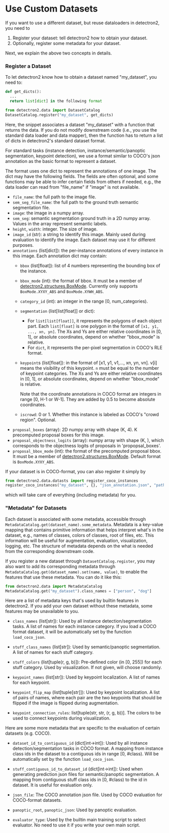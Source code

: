 # Use Custom Datasets

If you want to use a different dataset, but reuse dataloaders in detectron2,
you need to 

1. Register your dataset: tell detectron2 how to obtain your dataset.
2. Optionally, register some metadata for your dataset.

Next, we explain the above two concepts in details.


### Register a Dataset

To let detectron2 know how to obtain a dataset named "my_dataset", you need to:
```python
def get_dicts():
  ...
  return list[dict] in the following format

from detectron2.data import DatasetCatalog
DatasetCatalog.register("my_dataset", get_dicts)
```

Here, the snippet associates a dataset "my_dataset" with a function that returns the data.
If you do not modify downstream code (i.e., you use the standard data loader and data mapper),
then the function has to return a list of dicts in detectron2's standard dataset format.

For standard tasks
(instance detection, instance/semantic/panoptic segmentation, keypoint detection),
we use a format similar to COCO's json annotation
as the basic format to represent a dataset.

The format uses one dict to represent the annotations of
one image. The dict may have the following fields.
The fields are often optional, and some functions may be able to
infer certain fields from others if needed, e.g., the data loader
can read from "file_name" if "image" is not available.

+ `file_name`: the full path to the image file.
+ `sem_seg_file_name`: the full path to the ground truth semantic segmentation file.
+ `image`: the image in a numpy array.
+ `sem_seg`: semantic segmentation ground truth in a 2D numpy array. Values in the array represent
 		semantic labels.
+ `height`, `width`: integer. The size of image.
+ `image_id` (str): a string to identify this image. Mainly used during evaluation to identify the
		image. Each dataset may use it for different purposes.
+ `annotations` (list[dict]): the per-instance annotations of every
		instance in this image. Each annotation dict may contain:
	+ `bbox` (list[float]): list of 4 numbers representing the bounding box of the instance.
	+ `bbox_mode` (int): the format of bbox.
			It must be a member of [detectron2.structures.BoxMode](detectron2/structures/boxes.py).
		  Currently only supports `BoxMode.XYXY_ABS` and `BoxMode.XYWH_ABS`.
	+ `category_id` (int): an integer in the range [0, num_categories).
	+ `segmentation` (list[list[float]] or dict):
		+ For `list[list[float]]`, it represents the polygons of
			each object part. Each `list[float]` is one polygon in the
			format of `[x1, y1, ..., xn, yn]`.
			The Xs and Ys are either relative coordinates in [0, 1], or absolute coordinates,
			depend on whether "bbox_mode" is relative.
		+ For `dict`, it represents the per-pixel segmentation in COCO's RLE format.
	+ `keypoint`s (list[float]): in the format of [x1, y1, v1,..., xn, yn, vn].
		v[i] means the visibility of this keypoint.
		`n` must be equal to the number of keypoint categories.
		The Xs and Ys are either relative coordinates in [0, 1], or absolute coordinates,
		depend on whether "bbox_mode" is relative.

		Note that the coordinate annotations in COCO format are integers in range [0, H-1 or W-1].
		They are added by 0.5 to become absolute coordinates.
	+ `iscrowd`: 0 or 1. Whether this instance is labeled as COCO's "crowd region". Optional.
+ `proposal_boxes` (array): 2D numpy array with shape (K, 4). K precomputed proposal boxes for this image.
+ `proposal_objectness_logits` (array): numpy array with shape (K, ), which corresponds to the objectness
        logits of proposals in 'propopsal_boxes'.
+ `proposal_bbox_mode` (int): the format of the precomputed proposal bbox.
        It must be a member of [detectron2.structures.BoxMode](detectron2/structures/boxes.py).
        Default format is `BoxMode.XYXY_ABS`.


If your dataset is in COCO-format, you can also register it simply by
```python
from detectron2.data.datasts import register_coco_instances
register_coco_instances("my_dataset", {}, "json_annotation.json", "path/to/image/dir")
```
which will take care of everything (including metadata) for you.


### "Metadata" for Datasets

Each dataset is associated with some metadata, accessible through
`MetadataCatalog.get(dataset_name).some_metadata`.
Metadata is a key-value mapping that contains primitive information that helps interpret what's in the dataset, e.g.,
names of classes, colors of classes, root of files, etc.
This information will be useful for augmentation, evaluation, visualization, logging, etc.
The structure of metadata depends on the what is needed from the corresponding downstream code.


If you register a new dataset through `DatasetCatalog.register`,
you may also want to add its corresponding metadata through
`MetadataCatalog.get(dataset_name).set(name, value)`, to enable the features that use these metadata.
You can do it like this:

```python
from detectron2.data import MetadataCatalog
MetadataCatalog.get("my_dataset").class_names = ["person", "dog"]
```

Here are a list of metadata keys that's used by builtin features in detectron2.
If you add your own dataset without these metadata, some features may be
unavailable to you.

* `class_names` (list[str]): Used by all instance detection/segmentation tasks.
  A list of names for each instance category. 
  If you load a COCO format dataset, it will be automatically set by the function `load_coco_json`.
  
* `stuff_class_names` (list[str]): Used by semantic/panoptic segmentation.
  A list of names for each stuff category.

* `stuff_colors` (list[tuple(r, g, b)]): Pre-defined color (in [0, 255]) for each stuff category.
  Used by visualization. If not given, will choose randomly.

* `keypoint_names` (list[str]): Used by keypoint localization. A list of names for each keypoint.

* `keypoint_flip_map` (list[tuple[str]]): Used by keypoint localization. A list of pairs of names,
  where each pair are the two keypoints that should be flipped if the image is
  flipped during augmentation.
* `keypoint_connection_rules`: list[tuple(str, str, (r, g, b))]. The colors
  to be used to connect keypoints during visualization.

Here are some more metadata that are specific to the evaluation of certain datasets (e.g. COCO).

* `dataset_id_to_contiguous_id` (dict[int->int]): Used by all instance detection/segmentation tasks in COCO format.
  A mapping from instance class ids in the dataset to a contiguous ids in range [0, #class).
  Will be automatically set by the function `load_coco_json`.

* `stuff_contiguous_id_to_dataset_id` (dict[int->int]): Used when generating prediction json files for
  semantic/panoptic segmentation.
  A mapping from contiguous stuff class ids in [0, #class) to the id in dataset.
  It is useful for evaluation only.

* `json_file`: The COCO annotation json file. Used by COCO evaluation for COCO-format datasets.
* `panoptic_root`, `panoptic_json`: Used by panoptic evaluation.
* `evaluator_type`: Used by the builtin main training script to select
   evaluator. No need to use it if you write your own main script.

